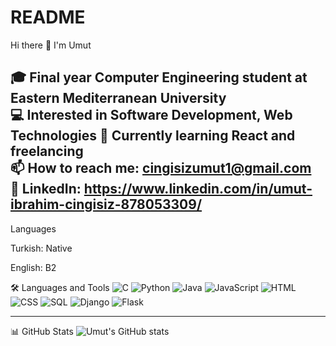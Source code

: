 # README
 Hi there 👋 I'm Umut

🎓 Final year Computer Engineering student at Eastern Mediterranean University  
💻 Interested in Software Development, Web Technologies
🌱 Currently learning React and freelancing  
📫 How to reach me: cingisizumut1@gmail.com  
🔗 LinkedIn: https://www.linkedin.com/in/umut-ibrahim-cingisiz-878053309/
---

Languages

Turkish: Native

English: B2

🛠️ Languages and Tools
![C](https://img.shields.io/badge/C-00599C?style=for-the-badge&logo=c&logoColor=white)
![Python](https://img.shields.io/badge/Python-3776AB?style=for-the-badge&logo=python&logoColor=white)
![Java](https://img.shields.io/badge/Java-ED8B00?style=for-the-badge&logo=java&logoColor=white)
![JavaScript](https://img.shields.io/badge/JavaScript-F7DF1E?style=for-the-badge&logo=javascript&logoColor=black)
![HTML](https://img.shields.io/badge/HTML5-E34F26?style=for-the-badge&logo=html5&logoColor=white)
![CSS](https://img.shields.io/badge/CSS3-1572B6?style=for-the-badge&logo=css3&logoColor=white)
![SQL](https://img.shields.io/badge/SQL-4479A1?style=for-the-badge&logo=postgresql&logoColor=white)
![Django](https://img.shields.io/badge/Django-092E20?style=for-the-badge&logo=django&logoColor=white)
![Flask](https://img.shields.io/badge/Flask-000000?style=for-the-badge&logo=flask&logoColor=white)

---

📊 GitHub Stats
![Umut's GitHub stats](https://github-readme-stats.vercel.app/api?username=UmutCingisiz&show_icons=true&theme=tokyonight)
